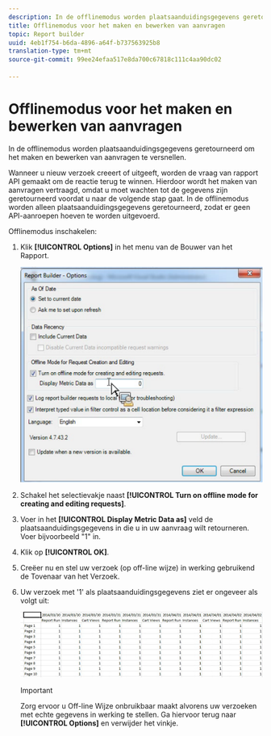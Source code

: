 ```yaml
---
description: In de offlinemodus worden plaatsaanduidingsgegevens geretourneerd om het maken en bewerken van aanvragen te versnellen.
title: Offlinemodus voor het maken en bewerken van aanvragen
topic: Report builder
uuid: 4eb1f754-b6da-4896-a64f-b737563925b8
translation-type: tm+mt
source-git-commit: 99ee24efaa517e8da700c67818c111c4aa90dc02

---
```



# Offlinemodus voor het maken en bewerken van aanvragen

In de offlinemodus worden plaatsaanduidingsgegevens geretourneerd om het maken en bewerken van aanvragen te versnellen.

Wanneer u nieuw verzoek creeert of uitgeeft, worden de vraag van rapport API gemaakt om de reactie terug te winnen. Hierdoor wordt het maken van aanvragen vertraagd, omdat u moet wachten tot de gegevens zijn geretourneerd voordat u naar de volgende stap gaat. In de offlinemodus worden alleen plaatsaanduidingsgegevens geretourneerd, zodat er geen API-aanroepen hoeven te worden uitgevoerd.

Offlinemodus inschakelen:

1. Klik **[!UICONTROL Options]** in het menu van de Bouwer van het Rapport.

   ![](assets/offline_mode.png)

1. Schakel het selectievakje naast **[!UICONTROL Turn on offline mode for creating and editing requests]**.
1. Voer in het **[!UICONTROL Display Metric Data as]** veld de plaatsaanduidingsgegevens in die u in uw aanvraag wilt retourneren. Voer bijvoorbeeld &quot;1&quot; in.
1. Klik op **[!UICONTROL OK]**.
1. Creëer nu en stel uw verzoek (op off-line wijze) in werking gebruikend de Tovenaar van het Verzoek.
1. Uw verzoek met &#39;1&#39; als plaatsaanduidingsgegevens ziet er ongeveer als volgt uit:

   ![](assets/offline_mode_example.png)

   >[!IMPORTANT]
   >
   >Zorg ervoor u Off-line Wijze onbruikbaar maakt alvorens uw verzoeken met echte gegevens in werking te stellen. Ga hiervoor terug naar **[!UICONTROL Options]** en verwijder het vinkje.

